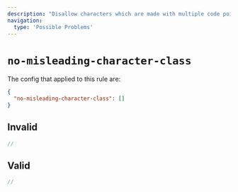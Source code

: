 ```yaml
---
description: "Disallow characters which are made with multiple code points in character class syntax"
navigation:
  type: 'Possible Problems'
---
```


# `no-misleading-character-class`

The config that applied to this rule are:

```json
{
  "no-misleading-character-class": []
}
```

## Invalid

```js invalid
//
```

## Valid

```js valid
//
```
  